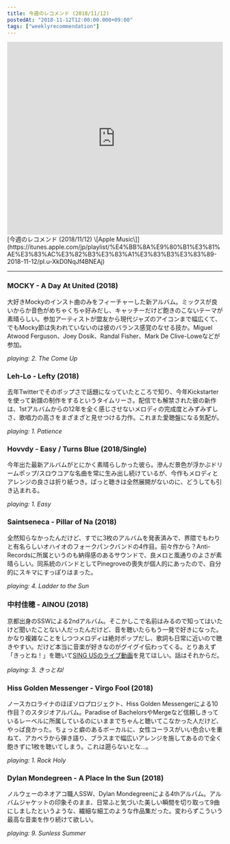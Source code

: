 ```yaml
---
title: 今週のレコメンド (2018/11/12)
postedAt: "2018-11-12T12:00:00.000+09:00"
tags: ["weeklyrecommendation"]
---
```


<iframe allow="autoplay *; encrypted-media *;" frameborder="0" height="450" style="width:100%;max-width:660px;overflow:hidden;background:transparent;" sandbox="allow-forms allow-popups allow-same-origin allow-scripts allow-storage-access-by-user-activation allow-top-navigation-by-user-activation" src="https://embed.music.apple.com/jp/playlist/%E4%BB%8A%E9%80%B1%E3%81%AE%E3%83%AC%E3%82%B3%E3%83%A1%E3%83%B3%E3%83%89-2018-11-12/pl.u-XkD0NqJf4BNEAj?app=music&amp;at=1000lR8X"></iframe> [今週のレコメンド (2018/11/12) \[Apple Music\]](https://itunes.apple.com/jp/playlist/%E4%BB%8A%E9%80%B1%E3%81%AE%E3%83%AC%E3%82%B3%E3%83%A1%E3%83%B3%E3%83%89-2018-11-12/pl.u-XkD0NqJf4BNEAj) 

---

### MOCKY - A Day At United (2018)

大好きMockyのインスト曲のみをフィーチャーした新アルバム。ミックスが良いからか音色がめちゃくちゃ好みだし、キャッチーだけど飽きのこないテーマが素晴らしい。参加アーティストが盟友から現代ジャズのアイコンまで幅広くて、でもMocky節は失われていないのは彼のバランス感覚のなせる技か。Miguel Atwood Ferguson、Joey Dosik、Randal Fisher、Mark De Clive-Loweなどが参加。

_playing: 2\. The Come Up_

### Leh-Lo - Lefty (2018)

去年Twitterでそのポップさで話題になっていたところで知り、今年Kickstarterを使って新譜の制作をするというタイムリーさ。配信でも解禁された彼の新作は、1stアルバムからの12年を全く感じさせないメロディの完成度とみずみずしさ、歌唱力の高さをまざまざと見せつける力作。これまた愛聴盤になる気配が。

_playing: 1\. Patience_

### Hovvdy - Easy / Turns Blue (2018/Single)

今年出た最新アルバムがとにかく素晴らしかった彼ら。滲んだ景色が浮かぶドリームポップ/スロウコアな名曲を常に生み出し続けているが、今作もメロディとアレンジの良さは折り紙つき。ぱっと聴きは全然展開がないのに、どうしても引き込まれる。

_playing: 1\. Easy_

### Saintseneca - Pillar of Na (2018)

全然知らなかったんだけど、すでに3枚のアルバムを発表済みで、界隈でもわりと有名らしいオハイオのフォークパンクバンドの4作目。前々作から？Anti- Recordsに所属というのも納得感のあるサウンドで、良メロと風通りのよさが素晴らしい。同系統のバンドとしてPinegroveの喪失が個人的にあったので、自分的にスキマにすっぽりはまった。

_playing: 4\. Ladder to the Sun_

### 中村佳穂 - AINOU (2018)

京都出身のSSWによる2ndアルバム。そこかしこで名前はみるので知ってはいたけど聞いたことない人だったんだけど、音を聴いたらもう一発で好きになった。かなり複雑なことをしつつメロディは絶対ポップだし、歌詞も日常に近いので聴きやすい。だけど本当に音楽が好きなのがグイグイ伝わってくる。とりあえず「きっとね！」を聴いて[SING USのライブ動画](https://www.youtube.com/watch?v=7eyOKJwaZJg)を見てほしい。話はそれからだ。

_playing: 3\. きっとね!_

### Hiss Golden Messenger - Virgo Fool (2018)

ノースカロライナのほぼソロプロジェクト、Hiss Golden Messengerによる10作目？のスタジオアルバム。Paradise of BachelorsやMergeなど信頼しきっているレーベルに所属しているのにいままでちゃんと聴いてこなかった人だけど、やっぱ良かった。ちょっと癖のあるボーカルに、女性コーラスがいい色合いを重ねて、アカペラから弾き語り、ブラスまで幅広いアレンジを施してあるので全く飽きずに1枚を聴いてしまう。これは遡らないとな…。

_playing: 1\. Rock Holy_

### Dylan Mondegreen - A Place In the Sun (2018)

ノルウェーのネオアコ職人SSW、Dylan Mondegreenによる4thアルバム。アルバムジャケットの印象そのまま、日常ふと気づいた美しい瞬間を切り取って9曲にしましたというような、繊細な細工のような作品集だった。変わらずこういう最高な音楽を作り続けて欲しい。

_playing: 9\. Sunless Summer_
